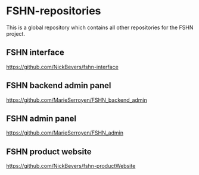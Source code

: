 # FSHN-repositories
This is a global repository which contains all other repositories for the FSHN project. 

## FSHN interface
https://github.com/NickBevers/fshn-interface

## FSHN backend admin panel
https://github.com/MarieSerroyen/FSHN_backend_admin

## FSHN admin panel
https://github.com/MarieSerroyen/FSHN_admin

## FSHN product website
https://github.com/NickBevers/fshn-productWebsite